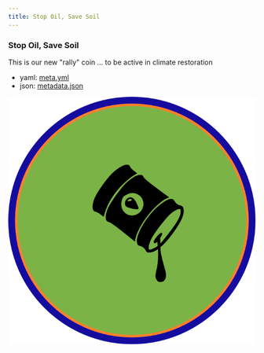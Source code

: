```yaml
---
title: Stop Oil, Save Soil
---
```

### Stop Oil, Save Soil

This is our new "rally" coin ... to be active in climate restoration

- yaml: [meta.yml](meta.yml)
- json: [metadata.json](metadata.json)

![SOSS](barrel.svg)
